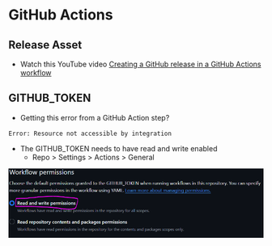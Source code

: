 # GitHub Actions

## Release Asset
- Watch this YouTube video [Creating a GitHub release in a GitHub Actions workflow](https://www.youtube.com/watch?v=_ueJ3LrRqPU&t=40s&ab_channel=MicrosoftDevRadio)

## GITHUB_TOKEN
- Getting this error from a GitHub Action step?
```
Error: Resource not accessible by integration
```
- The GITHUB_TOKEN needs to have read and write enabled
  - Repo > Settings > Actions > General

![Screenshot of Workflow permissions selecting Read and write permissions](../../assets/workflow_permissions.png)

